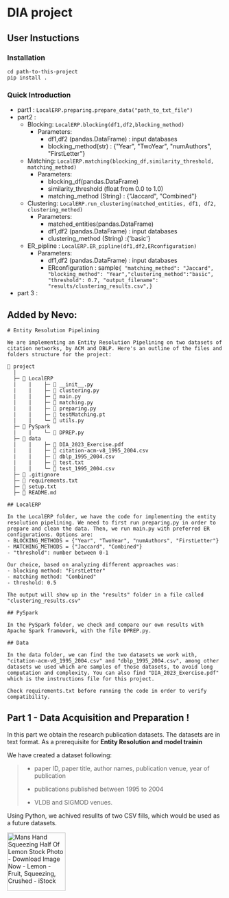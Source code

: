 # DIA project

## User Instuctions

### Installation

```shell
cd path-to-this-project
pip install .
```

### Quick Introduction

- part1 : `LocalERP.preparing.prepare_data("path_to_txt_file")`
- part2 :
  - Blocking: `LocalERP.blocking(df1,df2,blocking_method)`
    - Parameters:
      - df1,df2 (pandas.DataFrame) : input databases
      - blocking_method(str) : {"Year", "TwoYear", "numAuthors", "FirstLetter"}
  - Matching: `LocalERP.matching(blocking_df,similarity_threshold, matching_method)`
    - Parameters:
      - blocking_df(pandas.DataFrame)
      - similarity_threshold (float from 0.0 to 1.0)
      - matching_method (String) : {"Jaccard", "Combined"}
  - Clustering: `LocalERP.run_clustering(matched_entities, df1, df2, clustering_method)`
    - Parameters:
      - matched_entities(pandas.DataFrame)
      - df1,df2 (pandas.DataFrame) : input databases
      - clustering_method (String) :{'basic'}
  - ER_pipline : `LocalERP.ER_pipline(df1,df2,ERconfiguration)`
    - Parameters:
      - df1,df2 (pandas.DataFrame) : input databases
      - ERconfiguration : sample`{ "matching_method": "Jaccard", "blocking_method": "Year","clustering_method":"basic", "threshold": 0.7, "output_filename": "results/clustering_results.csv",}`
- part 3 :

## Added by Nevo:

```
# Entity Resolution Pipelining

We are implementing an Entity Resolution Pipelining on two datasets of citation networks, by ACM and DBLP. Here's an outline of the files and folders structure for the project:

📁 project
  |
  ├─ 📁 LocalERP
  |    |    ├─ 📄 __init__.py
  |    |    ├─ 📄 clustering.py
  |    |    ├─ 📄 main.py
  |    |    ├─ 📄 matching.py
  |    |    ├─ 📄 preparing.py
  |    |    ├─ 📄 testMatching.pt
  |    |    └─ 📄 utils.py
  ├─ 📁 PySpark
  |    |    └─ 📄 DPREP.py
  ├─ 📁 data
  |    |    ├─ 📄 DIA_2023_Exercise.pdf
  |    |    ├─ 📄 citation-acm-v8_1995_2004.csv
  |    |    ├─ 📄 dblp_1995_2004.csv
  |    |    ├─ 📄 test.txt
  |    |    └─ 📄 test_1995_2004.csv
  ├─ 📄 .gitignore
  ├─ 📄 requirements.txt
  ├─ 📄 setup.txt
  ├─ 📄 README.md

## LocalERP

In the LocalERP folder, we have the code for implementing the entity resolution pipelining. We need to first run preparing.py in order to prepare and clean the data. Then, we run main.py with preferred ER configurations. Options are:
- BLOCKING_METHODS = {"Year", "TwoYear", "numAuthors", "FirstLetter"}
- MATCHING_METHODS = {"Jaccard", "Combined"}
- "threshold": number between 0-1

Our choice, based on analyzing different approaches was:
- blocking method: "FirstLetter"
- matching method: "Combined"
- threshold: 0.5

The output will show up in the "results" folder in a file called "clustering_results.csv"

## PySpark

In the PySpark folder, we check and compare our own results with Apache Spark framework, with the file DPREP.py.

## Data

In the data folder, we can find the two datasets we work with, "citation-acm-v8_1995_2004.csv" and "dblp_1995_2004.csv", among other datasets we used which are samples of those datasets, to avoid long computation and complexity. You can also find "DIA_2023_Exercise.pdf" which is the instructions file for this project.

Check requirements.txt before running the code in order to verify compatibility.
```


## Part 1 - Data Acquisition and Preparation !

<p> In this part we obtain the research publication datasets. The datasets are in text format.  
As a prerequisite for <strong>Entity Resolution and model trainin</strong> </p>

We have created a dataset following:

> - paper ID, paper title, author names, publication venue, year of publication
>
> - publications published between 1995 to 2004
>
> - VLDB and SIGMOD venues.

Using Python, we achived resullts of two CSV fills, which would be used as a future datasets.

<img title="" src="https://media.istockphoto.com/id/97980384/photo/mans-hand-squeezing-half-of-lemon.jpg?s=612x612&w=0&k=20&c=fOwBJdxYux4EpCxA5L3zldTuNcJcdKGQuj9JpQTFM6g=" alt="Mans Hand Squeezing Half Of Lemon Stock Photo - Download Image Now - Lemon  - Fruit, Squeezing, Crushed - iStock" width="136" data-align="right">
